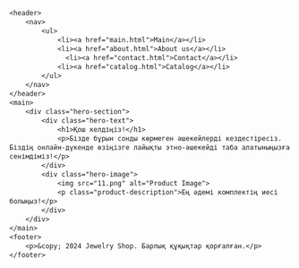 
    <header>
        <nav>
            <ul>
                <li><a href="main.html">Main</a></li>
                <li><a href="about.html">About us</a></li>
                  <li><a href="contact.html">Contact</a></li>
                <li><a href="catalog.html">Catalog</a></li>
            </ul>
        </nav>
    </header>
    <main>
        <div class="hero-section">
            <div class="hero-text">
                <h1>Қош келдіңіз!</h1>
                <p>Бізде бұрын сонды көрмеген әшекейлерді кездестіресіз. Біздің онлайн-дүкенде өзіңізге лайықты этно-әшекейді таба алатыныңызға сенімдіміз!</p>
            </div>
            <div class="hero-image">
                <img src="11.png" alt="Product Image">
                <p class="product-description">Ең әдемі комплектің иесі болыңыз!</p>
            </div>
        </div>
    </main>
    <footer>
        <p>&copy; 2024 Jewelry Shop. Барлық құқықтар қорғалған.</p>
    </footer>

